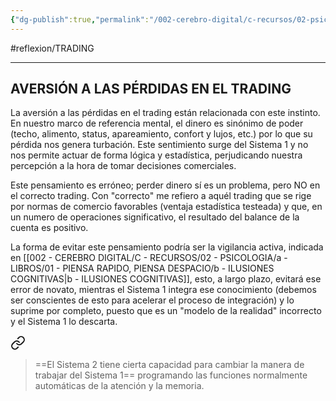 ```yaml
---
{"dg-publish":true,"permalink":"/002-cerebro-digital/c-recursos/02-psicologia/a-libros/01-piensa-rapido-piensa-despacio/a1b1-aversion-a-las-perdidas-en-el-trading/","dgPassFrontmatter":true}
---
```


#reflexion/TRADING 

---
## AVERSIÓN A LAS PÉRDIDAS EN EL TRADING

La aversión a las pérdidas en el trading están relacionada con este instinto. En nuestro marco de referencia mental, el dinero es sinónimo de poder (techo, alimento, status, apareamiento, confort y lujos, etc.) por lo que su pérdida nos genera turbación. Este sentimiento surge del Sistema 1 y no nos permite actuar de forma lógica y estadística, perjudicando nuestra percepción a la hora de tomar decisiones comerciales.

Este pensamiento es erróneo; perder dinero sí es un problema, pero NO en el correcto trading. Con "correcto" me refiero a aquél trading que se rige por normas de comercio favorables (ventaja estadística testeada) y que, en un numero de operaciones significativo, el resultado del balance de la cuenta es positivo.

La forma de evitar este pensamiento podría ser la vigilancia activa, indicada en [[002 - CEREBRO DIGITAL/C - RECURSOS/02 - PSICOLOGIA/a - LIBROS/01 - PIENSA RAPIDO, PIENSA DESPACIO/b - ILUSIONES COGNITIVAS\|b - ILUSIONES COGNITIVAS]], esto, a largo plazo, evitará ese error de novato, mientras el Sistema 1 integra ese conocimiento (debemos ser conscientes de esto para acelerar el proceso de integración) y lo suprime por completo, puesto que es un "modelo de la realidad"  incorrecto y el Sistema 1 lo descarta.


<div class="transclusion internal-embed is-loaded"><a class="markdown-embed-link" href="/002-cerebro-digital/c-recursos/02-psicologia/a-libros/01-piensa-rapido-piensa-despacio/a2-sistema-2/#2b8863" aria-label="Open link"><svg xmlns="http://www.w3.org/2000/svg" width="24" height="24" viewBox="0 0 24 24" fill="none" stroke="currentColor" stroke-width="2" stroke-linecap="round" stroke-linejoin="round" class="svg-icon lucide-link"><path d="M10 13a5 5 0 0 0 7.54.54l3-3a5 5 0 0 0-7.07-7.07l-1.72 1.71"></path><path d="M14 11a5 5 0 0 0-7.54-.54l-3 3a5 5 0 0 0 7.07 7.07l1.71-1.71"></path></svg></a><div class="markdown-embed">



>==El Sistema 2 tiene cierta capacidad para cambiar la manera de trabajar del Sistema 1== programando las funciones normalmente automáticas de la atención y la memoria.

</div></div>
